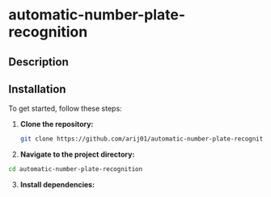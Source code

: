 # automatic-number-plate-recognition

## Description 

## Installation  

To get started, follow these steps:  

1. **Clone the repository:**  
   ```bash  
   git clone https://github.com/arij01/automatic-number-plate-recognition.git
2. **Navigate to the project directory:**
```bash
cd automatic-number-plate-recognition
```
3. **Install dependencies:**
